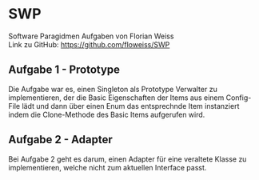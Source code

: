 # SWP
Software Paragidmen Aufgaben von Florian Weiss  
Link zu GitHub: https://github.com/floweiss/SWP

## Aufgabe 1 - Prototype
Die Aufgabe war es, einen Singleton als Prototype Verwalter zu implementieren, der die Basic Eigenschaften der Items aus einem Config-File lädt und dann über einen Enum das entsprechnde Item instanziert indem die Clone-Methode des Basic Items aufgerufen wird.

## Aufgabe 2 - Adapter
Bei Aufgabe 2 geht es darum, einen Adapter für eine veraltete Klasse zu implementieren, welche nicht zum aktuellen Interface passt.
